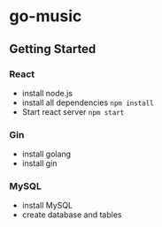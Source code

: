 # go-music

## Getting Started
### React
- install node.js
- install all dependencies
  `npm install`
- Start react server
  `npm start`

### Gin
- install golang
- install gin

### MySQL
- install MySQL
- create database and tables
